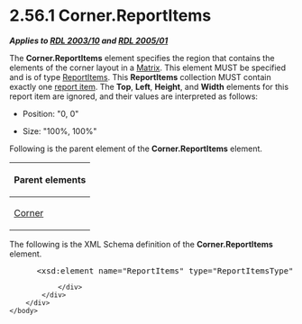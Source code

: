 <html dir="LTR" xmlns:mshelp="http://msdn.microsoft.com/mshelp" xmlns:ddue="http://ddue.schemas.microsoft.com/authoring/2003/5" xmlns:xlink="http://www.w3.org/1999/xlink" xmlns:tool="http://www.microsoft.com/tooltip">
    <head>
        <meta http-equiv="Content-Type" content="text/html; CHARSET=utf-8"></meta>
        <meta name="save" content="history"></meta>
        <title>2.56.1 Corner.ReportItems</title>
        <xml>
            <mshelp:toctitle title="2.56.1 Corner.ReportItems"></mshelp:toctitle>
            <mshelp:rltitle title="[MS-RDL]: Corner.ReportItems"></mshelp:rltitle>
            <mshelp:keyword index="A" term="9b973322-c018-4d6e-a2a8-0ae92f984329"></mshelp:keyword>
            <mshelp:attr name="DCSext.ContentType" value="open specification"></mshelp:attr>
            <mshelp:attr name="AssetID" value="9b973322-c018-4d6e-a2a8-0ae92f984329"></mshelp:attr>
            <mshelp:attr name="TopicType" value="kbRef"></mshelp:attr>
            <mshelp:attr name="DCSext.Title" value="[MS-RDL]: Corner.ReportItems" />
        </xml>
    </head>
    <body>
        <div id="header">
            <h1 class="heading">2.56.1 Corner.ReportItems</h1>
        </div>
        <div id="mainSection">
            <div id="mainBody">
                <div id="allHistory" class="saveHistory"></div>
                <div id="sectionSection0" class="section" name="collapseableSection">
                    

<p><b><i>Applies to </i></b><a href="a7e2ad00-07c8-4f6d-80ab-3ad55df7b233.htm"><b><i>RDL 2003/10</i></b></a><b>
<i>and </i></b><a href="3ebe2912-4958-4832-b391-cad1f5e13338.htm"><b><i>RDL 2005/01</i></b></a></p>

<p>The <b>Corner.ReportItems</b> element specifies the region
that contains the elements of the corner layout in a <a href="25419c0a-c7c6-43d7-8ca5-1af842666dcb.htm">Matrix</a>. This element MUST
be specified and is of type <a href="c5fef915-e842-43b4-91f9-56af4eb15be0.htm">ReportItems</a>.
This <b>ReportItems</b> collection MUST contain exactly one <a href="b2482b3f-74ab-4ca8-a9e5-c07955011743.htm#gt_c6f8e999-fca9-4e79-96e7-fb4c2c43d601">report item</a>. The <b>Top</b>,
<b>Left</b>, <b>Height</b>, and <b>Width</b> elements for this report item are
ignored, and their values are interpreted as follows:</p>

<ul><li><p><span><span> 
</span></span>Position: &quot;0, 0&quot;</p>

</li><li><p><span><span> 
</span></span>Size: &quot;100%, 100%&quot;</p>

</li></ul><p>Following is the parent element of the <b>Corner.ReportItems</b>
element.</p>

<table>
 <thead>
  <tr>
   <th>
   <p>Parent elements</p>
   </th>
  </tr>
 </thead>
 <tr>
  <td>
  <p><a href="7de8b7be-78f3-442e-9907-764433874638.htm">Corner</a></p>
  </td>
 </tr>
</table>

<p>The following is the XML Schema definition of the <b>Corner.ReportItems</b>
element.           </p>

<dl>
<dd>
<div><pre> &lt;xsd:element name=&quot;ReportItems&quot; type=&quot;ReportItemsType&quot; /&gt;
</pre></div>
</dd></dl>


                </div>
            </div>
        </div>
    </body>
</html>